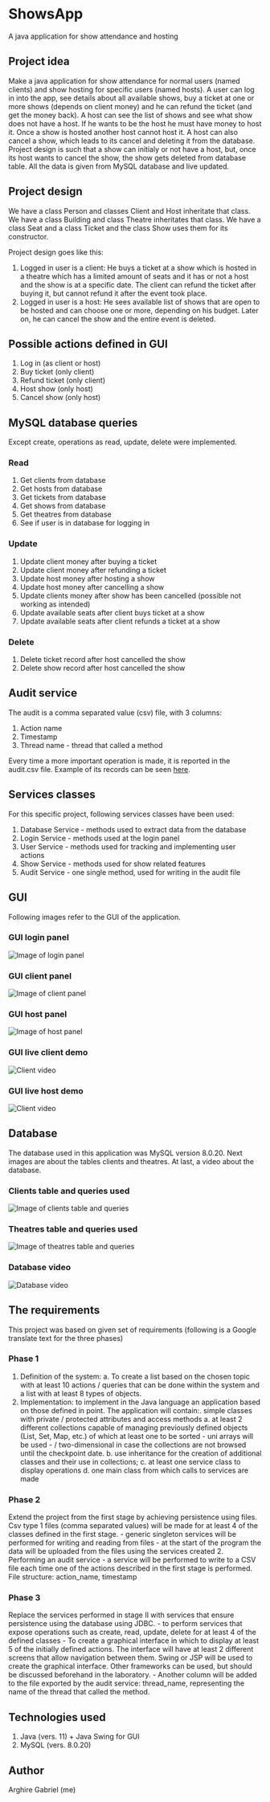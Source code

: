 # ShowsApp
A java application for show attendance and hosting 

## Project idea

Make a java application for show attendance for normal users (named clients) and show hosting for specific users (named hosts). 
A user can log in into the app, see details about all available shows, buy a ticket at one or more shows (depends on client money) and he can refund the ticket (and get the money back). 
A host can see the list of shows and see what show does not have a host. If he wants to be the host he must have money to host it. Once a show is hosted another host cannot host it. A host can also cancel a show, which leads to its cancel and deleting it from the database. Project design is such that a show can initialy or not have a host, but, once its host wants to cancel the show, the show gets deleted from database table. 
All the data is given from MySQL database and live updated.

## Project design

We have a class Person and classes Client and Host inheritate that class.
We have a class Building and class Theatre inheritates that class.
We have a class Seat and a class Ticket and the class Show uses them for its constructor.

Project design goes like this: 
1) Logged in user is a client: He buys a ticket at a show which is hosted in a theatre which has a limited amount of seats and it has or not a host and the show is at a specific date. The client can refund the ticket after buying it, but cannot refund it after the event took place.
2) Logged in user is a host: He sees available list of shows that are open to be hosted and can choose one or more, depending on his budget. Later on, he can cancel the show and the entire event is deleted.

## Possible actions defined in GUI

1. Log in (as client or host)
2. Buy ticket (only client)
3. Refund ticket (only client)
4. Host show (only host)
5. Cancel show (only host)

## MySQL database queries

Except create, operations as read, update, delete were implemented.

### Read

1. Get clients from database
2. Get hosts from database
3. Get tickets from database
4. Get shows from database
5. Get theatres from database
6. See if user is in database for logging in

### Update

1. Update client money after buying a ticket
2. Update client money after refunding a ticket
3. Update host money after hosting a show
4. Update host money after cancelling a show
5. Update clients money after show has been cancelled (possible not working as intended)
6. Update available seats after client buys ticket at a show
7. Update available seats after client refunds a ticket at a show

### Delete

1. Delete ticket record after host cancelled the show
2. Delete show record after host cancelled the show

## Audit service

The audit is a comma separated value (csv) file, with 3 columns:
1. Action name
2. Timestamp
3. Thread name - thread that called a method

Every time a more important operation is made, it is reported in the audit.csv file. Example of its records can be seen [here](https://github.com/JusticeBringer/ShowsApp/blob/master/csvFiles/audit.csv).
 
## Services classes

For this specific project, following services classes have been used:

1. Database Service - methods used to extract data from the database
2. Login Service - methods used at the login panel
3. User Service - methods used for tracking and implementing user actions
4. Show Service - methods used for show related features
5. Audit Service - one single method, used for writing in the audit file

## GUI

Following images refer to the GUI of the application.

### GUI login panel

![Image of login panel](
https://github.com/JusticeBringer/ShowsApp/blob/master/appSS/login_panel.JPG)

### GUI client panel

![Image of client panel](
https://github.com/JusticeBringer/ShowsApp/blob/master/appSS/client_panel.JPG)

### GUI host panel

![Image of host panel](
https://github.com/JusticeBringer/ShowsApp/blob/master/appSS/host_panel.JPG)

### GUI live client demo

![Client video](
https://youtu.be/jHRGMr7S12E)

### GUI live host demo

![Client video](
https://youtu.be/xDSXZJoinKM)

## Database

The database used in this application was MySQL version 8.0.20. Next images are about the tables clients and theatres. At last, a video about the database.

### Clients table and queries used

![Image of clients table and queries](
https://github.com/JusticeBringer/ShowsApp/blob/master/appSS/clients_data.JPG)

### Theatres table and queries used

![Image of theatres table and queries](
https://github.com/JusticeBringer/ShowsApp/blob/master/appSS/theatres.JPG)

### Database video

![Database video](
https://youtu.be/YsBKeAJrFLY)

## The requirements

This project was based on given set of requirements (following is a Google translate text for the three phases)

### Phase 1

1. Definition of the system: 
  a. To create a list based on the chosen topic with at least 10 actions / queries that can be done within the system and a list with at least 8 types of objects. 
2. Implementation: to implement in the Java language an application based on those defined in point. The application will contain:. simple classes with private / protected attributes and access methods 
  a. at least 2 different collections capable of managing previously defined objects (List, Set, Map, etc.) of which at least one to be sorted - uni arrays will be used - / two-dimensional in case the collections are not browsed until the checkpoint date. 
  b. use inheritance for the creation of additional classes and their use in collections; 
  c. at least one service class to display operations 
  d. one main class from which calls to services are made

### Phase 2

Extend the project from the first stage by achieving persistence using files. Csv type 1 files (comma separated values) will be made for at least 4 of the classes defined in the first stage. - generic singleton services will be performed for writing and reading from files - at the start of the program the data will be uploaded from the files using the services created 2. Performing an audit service - a service will be performed to write to a CSV file each time one of the actions described in the first stage is performed. File structure: action_name, timestamp

### Phase 3

Replace the services performed in stage II with services that ensure persistence using the database using JDBC. - to perform services that expose operations such as create, read, update, delete for at least 4 of the defined classes - To create a graphical interface in which to display at least 5 of the initially defined actions. The interface will have at least 2 different screens that allow navigation between them. Swing or JSP will be used to create the graphical interface. Other frameworks can be used, but should be discussed beforehand in the laboratory. - Another column will be added to the file exported by the audit service: thread_name, representing the name of the thread that called the method.

## Technologies used

1. Java (vers. 11) + Java Swing for GUI
2. MySQL (vers. 8.0.20)

## Author

Arghire Gabriel (me)
